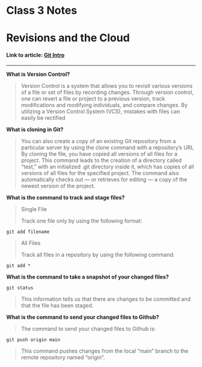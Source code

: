 # Class 3 Notes 

# Revisions and the Cloud

#### Link to article: [Git Intro](https://blog.udemy.com/git-tutorial-a-comprehensive-guide/)

***

**What is Version Control?**
>Version Control is a system that allows you to revisit various versions of a file or set of files by recording changes. Through version control, one can revert a file or project to a previous version, track modifications and modifying individuals, and compare changes. By utilizing a Version Control System (VCS), mistakes with files can easily be rectified

**What is cloning in Git?**
>You can also create a copy of an existing Git repository from a particular server by using the clone command with a repository’s URL
By cloning the file, you have copied all versions of all files for a project. This command leads to the creation of a directory called “test,” with an initialized .git directory inside it, which has copies of all versions of all files for the specified project. The command also automatically checks out — or retrieves for editing — a copy of the newest version of the project.

**What is the command to track and stage files?**
>Single File
>
>Track one file only by using the following format:
>
    git add filename
>
>
>All Files
>
>Track all files in a repository by using the following command:
>
    git add *


**What is the command to take a snapshot of your changed files?**
>    
    git status
>
>This information tells us that there are changes to be committed and that the file has been staged.


**What is the command to send your changed files to Github?**
> The command to send your changed files to Github is:
>
    git push origin main
>
> This command pushes changes from the local “main” branch to the remote repository named “origin”.
